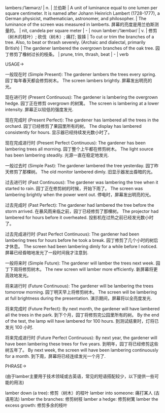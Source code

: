 lambers:/ˈlæmərz/ | n. | 兰伯斯 |  A unit of luminance equal to one lumen per square centimeter. It is named after Johann Heinrich Lambert (1728-1777), a German physicist, mathematician, astronomer, and philosopher. | The luminance of the screen was measured in lamberts.  屏幕的亮度是用兰伯斯测量的。 |  nit, candela per square meter | - | noun
lamber:/ˈlæmbər/ | v. |  修剪（树木的枝叶）; 砍伐（树木）; 痛打; 狠揍 | To cut or trim the branches of a tree. Also, to beat or thrash severely. (Archaic and dialectal, primarily British) | The gardener lambered the overgrown branches of the oak tree. 园丁修剪了橡树过长的枝条。 | prune, trim, thrash, beat | - | verb


USAGE->

一般现在时 (Simple Present):
The gardener lambers the trees every spring. 园丁每年春天都会修剪树木。
The screen lambers brightly. 屏幕发出明亮的光。


现在进行时 (Present Continuous):
The gardener is lambering the overgrown hedge. 园丁正在修剪 overgrown 的树篱。
The screen is lambering at a lower intensity. 屏幕正以较低的强度发光.


现在完成时 (Present Perfect):
The gardener has lambered all the trees in the orchard. 园丁已经修剪了果园里所有的树。
The display has lambered consistently for hours. 显示器已经持续发光数小时了。


现在完成进行时 (Present Perfect Continuous):
The gardener has been lambering trees all morning. 园丁整个上午都在修剪树木。
The light source has been lambering steadily. 光源一直在稳定地发光.


一般过去时 (Simple Past):
The gardener lambered the tree yesterday. 园丁昨天修剪了那棵树。
The old monitor lambered dimly. 旧显示器发出昏暗的光。


过去进行时 (Past Continuous):
The gardener was lambering the tree when it started to rain.  园丁正在修剪树的时候，开始下雨了。
The screen was lambering brightly when the power went out.  停电时，屏幕发出明亮的光。


过去完成时 (Past Perfect):
The gardener had lambered the tree before the storm arrived.  在暴风雨来临之前，园丁已经修剪了那棵树。
The projector had lambered for hours before it overheated.  投影机在过热之前已经发光数小时了。


过去完成进行时 (Past Perfect Continuous):
The gardener had been lambering trees for hours before he took a break.  园丁修剪了几个小时的树后才休息。
The screen had been lambering dimly for a while before I noticed.  屏幕已经昏暗地发光了一段时间我才注意到.


一般将来时 (Simple Future):
The gardener will lamber the trees next week.  园丁下周将修剪树木。
The new screen will lamber more efficiently.  新屏幕将更高效地发光。


将来进行时 (Future Continuous):
The gardener will be lambering the trees tomorrow morning.  园丁明天早上将修剪树木。
The screen will be lambering at full brightness during the presentation.  演示期间，屏幕将以全亮度发光.


将来完成时 (Future Perfect):
By next month, the gardener will have lambered all the trees in the park.  到下个月，园丁将修剪完公园里所有的树。
By the end of the test, the lamp will have lambered for 100 hours.  到测试结束时，灯将已发光 100 小时.


将来完成进行时 (Future Perfect Continuous):
By next year, the gardener will have been lambering these trees for five years.  到明年，园丁将已经修剪这些树五年了。
By next week, the screen will have been lambering continuously for a month.  到下周，屏幕将已经连续发光一个月了.



PHRASE->

(由于lamber主要用于技术领域或古英语，常见的短语搭配较少，以下提供一些可能的用法)

lamber down (a tree):  修剪（树木）的枝叶
lamber into someone: 痛打某人 (古语用法)
lamber the branches: 修剪树枝
lamber a hedge: 修剪树篱
lamber the excess growth:  修剪多余的枝叶
